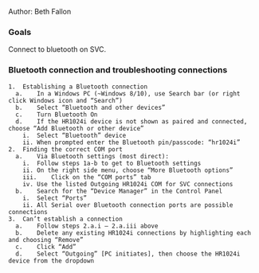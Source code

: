 Author: Beth Fallon

### Goals

Connect to bluetooth on SVC.

### Bluetooth connection and troubleshooting connections

    1.  Establishing a Bluetooth connection
      a.    In a Windows PC (~Windows 8/10), use Search bar (or right click Windows icon and “Search”)
      b.    Select “Bluetooth and other devices”
      c.    Turn Bluetooth On
      d.    If the HR1024i device is not shown as paired and connected, choose “Add Bluetooth or other device”
        i.  Select “Bluetooth” device
        ii. When prompted enter the Bluetooth pin/passcode: “hr1024i”
    2.  Finding the correct COM port
      a.    Via Bluetooth settings (most direct):
        i.  Follow steps 1a-b to get to Bluetooth settings
        ii. On the right side menu, choose “More Bluetooth options”
        iii.    Click on the “COM ports” tab
        iv. Use the listed Outgoing HR1024i COM for SVC connections
      b.    Search for the “Device Manager” in the Control Panel
        i.  Select “Ports”
        ii. All Serial over Bluetooth connection ports are possible connections
    3.  Can’t establish a connection
      a.    Follow steps 2.a.i – 2.a.iii above
      b.    Delete any existing HR1024i connections by highlighting each and choosing “Remove”
      c.    Click “Add”
      d.    Select “Outgoing” [PC initiates], then choose the HR1024i device from the dropdown

